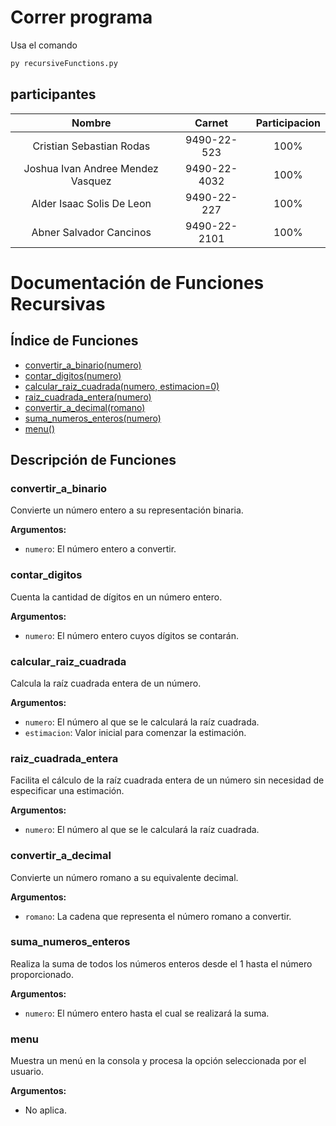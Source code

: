 # Correr programa
Usa el comando 
```cmd
py recursiveFunctions.py
```

## participantes
|  Nombre | Carnet | Participacion  |
| :------------: | :------------: | :------------: |
| Cristian Sebastian Rodas | 9490-22-523| 100%   |
| Joshua Ivan Andree Mendez Vasquez | 9490-22-4032 | 100%   |
| Alder Isaac Solis De Leon | 9490-22-227 |  100%  |
| Abner Salvador Cancinos | 9490-22-2101 |  100%  |

# Documentación de Funciones Recursivas

## Índice de Funciones

- [convertir_a_binario(numero)](#convertir_a_binario)
- [contar_digitos(numero)](#contar_digitos)
- [calcular_raiz_cuadrada(numero, estimacion=0)](#calcular_raiz_cuadrada)
- [raiz_cuadrada_entera(numero)](#raiz_cuadrada_entera)
- [convertir_a_decimal(romano)](#convertir_a_decimal)
- [suma_numeros_enteros(numero)](#suma_numeros_enteros)
- [menu()](#menu)

## Descripción de Funciones

### convertir_a_binario
Convierte un número entero a su representación binaria.

**Argumentos:**
- `numero`: El número entero a convertir.

### contar_digitos
Cuenta la cantidad de dígitos en un número entero.

**Argumentos:**
- `numero`: El número entero cuyos dígitos se contarán.

### calcular_raiz_cuadrada
Calcula la raíz cuadrada entera de un número.

**Argumentos:**
- `numero`: El número al que se le calculará la raíz cuadrada.
- `estimacion`: Valor inicial para comenzar la estimación.

### raiz_cuadrada_entera
Facilita el cálculo de la raíz cuadrada entera de un número sin necesidad de especificar una estimación.

**Argumentos:**
- `numero`: El número al que se le calculará la raíz cuadrada.

### convertir_a_decimal
Convierte un número romano a su equivalente decimal.

**Argumentos:**
- `romano`: La cadena que representa el número romano a convertir.

### suma_numeros_enteros
Realiza la suma de todos los números enteros desde el 1 hasta el número proporcionado.

**Argumentos:**
- `numero`: El número entero hasta el cual se realizará la suma.

### menu
Muestra un menú en la consola y procesa la opción seleccionada por el usuario.

**Argumentos:**
- No aplica.
